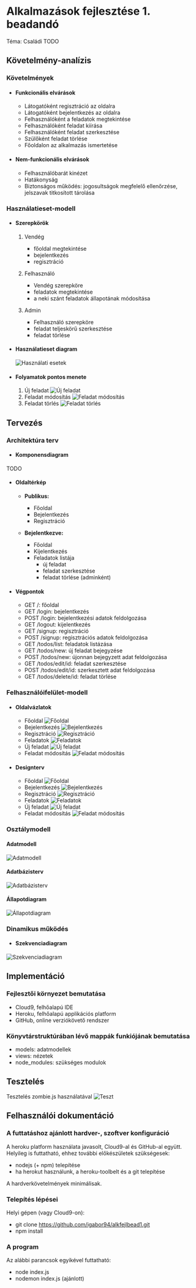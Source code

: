 # Alkalmazások fejlesztése 1. beadandó

Téma: Családi TODO


## Követelmény-analízis

### Követelmények
- #### Funkcionális elvárások
	- Látogatóként regisztráció az oldalra
	- Látogatóként bejelentkezés az oldalra
	- Felhasználóként a feladatok megtekintése
	- Felhasználóként feladat kiírása
	- Felhasználóként feladat szerkesztése
	- Szülőként feladat törlése
	- Főoldalon az alkalmazás ismertetése

- #### Nem-funkcionális elvárások
    - Felhasználóbarát kinézet
    - Hatákonyság
    - Biztonságos működés: jogosultságok megfelelő ellenőrzése, jelszavak titkosított tárolása


### Használatieset-modell

- #### Szerepkörök
	1. Vendég
		- főoldal megtekintése
		- bejelentkezés
		- regisztráció
        
    2. Felhasználó
        - Vendég szerepköre
        - feladatok megtekintése
        - a neki szánt feladatok állapotának módosítása

    3. Admin
        - Felhasználó szerepköre
        - feladat teljeskörű szerkesztése
        - feladat törlése

- #### Használatieset diagram
    ![Használati esetek](docs/images/haszneset.png)

- #### Folyamatok pontos menete
    1. Új feladat ![Új feladat](docs/images/folym_meghat_new.png)
    2. Feladat módosítás ![Feladat módosítás](docs/images/folym_meghat_edit.png)
    3. Feladat törlés ![Feladat törlés](docs/images/folym_meghat_del.png)


## Tervezés

### Architektúra terv
- #### Komponensdiagram
TODO
- #### Oldaltérkép
	- **Publikus:**
	    - Főoldal
	    - Bejelentkezés
	    - Regisztráció
	    
	- **Bejelentkezve:**
	    - Főoldal
	    - Kijelentkezés
	    - Feladatok listája
	        + új feladat
	        + feladat szerkesztése
	        + feladat törlése (adminként)

- #### Végpontok
    - GET /: főoldal
    - GET /login: bejelentkezés
    - POST /login: bejelentkezési adatok feldolgozása
    - GET /logout: kijelentkezés
    - GET /signup: regisztráció
    - POST /signup: regisztrációs adatok feldolgozása
    - GET /todos/list: feladatok listázása
    - GET /todos/new: új feladat bejegyzése
    - POST /todos/new: újonnan bejegyzett adat feldolgozása
    - GET /todos/edit/id: feladat szerkesztése
    - POST /todos/edit/id: szerkesztett adat feldolgozása
    - GET /todos/delete/id: feladat törlése

### Felhasználóifelület-modell
- #### Oldalvázlatok
    - Főoldal
        ![Főoldal](docs/images/vazlat_fooldal.jpg)
    - Bejelentkezés
        ![Bejelentkezés](docs/images/vazlat_login.jpg)
    - Regisztráció
        ![Regisztráció](docs/images/vazlat_reg.jpg)
    - Feladatok
        ![Feladatok](docs/images/vazlat_list.jpg)
    - Új feladat
        ![Új feladat](docs/images/vazlat_new.jpg)
    - Feladat módosítás
        ![Feladat módosítás](docs/images/vazlat_edit.jpg)

- #### Designterv
    - Főoldal
        ![Főoldal](docs/images/kesz_fooldal.png)
    - Bejelentkezés
        ![Bejelentkezés](docs/images/kesz_login.png)
    - Regisztráció
        ![Regisztráció](docs/images/kesz_reg.png)
    - Feladatok
        ![Feladatok](docs/images/kesz_list.png)
    - Új feladat
        ![Új feladat](docs/images/kesz_new.png)
    - Feladat módosítás
        ![Feladat módosítás](docs/images/kesz_edit.png)

### Osztálymodell
#### Adatmodell
![Adatmodell](docs/images/adatmodell.png)
#### Adatbázisterv
![Adatbázisterv](docs/images/adatbazisterv.png)
#### Állapotdiagram
![Állapotdiagram](docs/images/allapotdiag.png)


### Dinamikus működés
- #### Szekvenciadiagram
![Szekvenciadiagram](docs/images/szekv.png)


## Implementáció
### Fejlesztői környezet bemutatása
- Cloud9, felhőalapú IDE
- Heroku, felhőalapú applikációs platform
- GitHub, online verziókövető rendszer

### Könyvtárstruktúrában lévő mappák funkiójának bemutatása
- models: adatmodellek
- views: nézetek
- node_modules: szükséges modulok

## Tesztelés
Tesztelés zombie.js használatával
![Teszt](docs/images/teszt.png)


## Felhasználói dokumentáció
### A futtatáshoz ajánlott hardver-, szoftver konfiguráció
A heroku platform használata javasolt, Cloud9-al és GitHub-al együtt.
Helyileg is futtatható, ehhez további előkészületek szükségesek:
- nodejs (+ npm) telepítése
- ha herokut használunk, a heroku-toolbelt és a git telepítése

A hardverkövetelmények minimálisak.

### Telepítés lépései
Helyi gépen (vagy Cloud9-on):

- git clone https://github.com/igabor94/alkfejlbead1.git
- npm install
### A program 
Az alábbi parancsok egyikével futtatható:
- node index.js
- nodemon index.js (ajánlott)